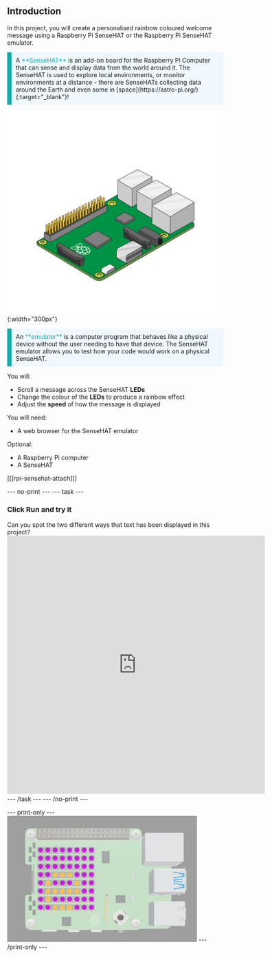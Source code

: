 ## Introduction

In this project, you will create a personalised rainbow coloured welcome message using a Raspberry Pi SenseHAT or the Raspberry Pi SenseHAT emulator.

<p style="border-left: solid; border-width:10px; border-color: #0faeb0; background-color: aliceblue; padding: 10px;">
A <span style="color: #0faeb0">**SenseHAT**</span> is an add-on board for the Raspberry Pi Computer that can sense and display data from the world around it. The SenseHAT is used to explore local environments, or monitor environments at a distance - there are SenseHATs collecting data around the Earth and even some in [space](https://astro-pi.org/){:target="_blank"}!
</p>

![A SenseHAT being added to a Raspberry Pi computer.](images/animated_sense_hat.gif){:width="300px"}

<p style="border-left: solid; border-width:10px; border-color: #0faeb0; background-color: aliceblue; padding: 10px;">
An <span style="color: #0faeb0">**emulator**</span> is a computer program that behaves like a physical device without the user needing to have that device. The SenseHAT emulator allows you to test how your code would work on a physical SenseHAT.  
</p>

You will:
+ Scroll a message across the SenseHAT **LEDs**
+ Change the colour of the **LEDs** to produce a rainbow effect
+ Adjust the **speed** of how the message is displayed

You will need:
+ A web browser for the SenseHAT emulator

Optional:
+ A Raspberry Pi computer
+ A SenseHAT

[[[rpi-sensehat-attach]]]

--- no-print ---
--- task ---
### Click Run and try it
<div style="display: flex; flex-wrap: wrap">
<div style="flex-basis: 175px; flex-grow: 1">  
Can you spot the two different ways that text has been displayed in this project?
</div>
</div>
<div class="trinket">
<iframe src="https://trinket.io/embed/python/5412a2e393?outputOnly=true&runOption=run" width="600" height="600" frameborder="0" marginwidth="0" marginheight="0" allowfullscreen></iframe>
</div>
--- /task ---
--- /no-print ---

--- print-only ---
![Completed project](images/solution.PNG)
--- /print-only ---